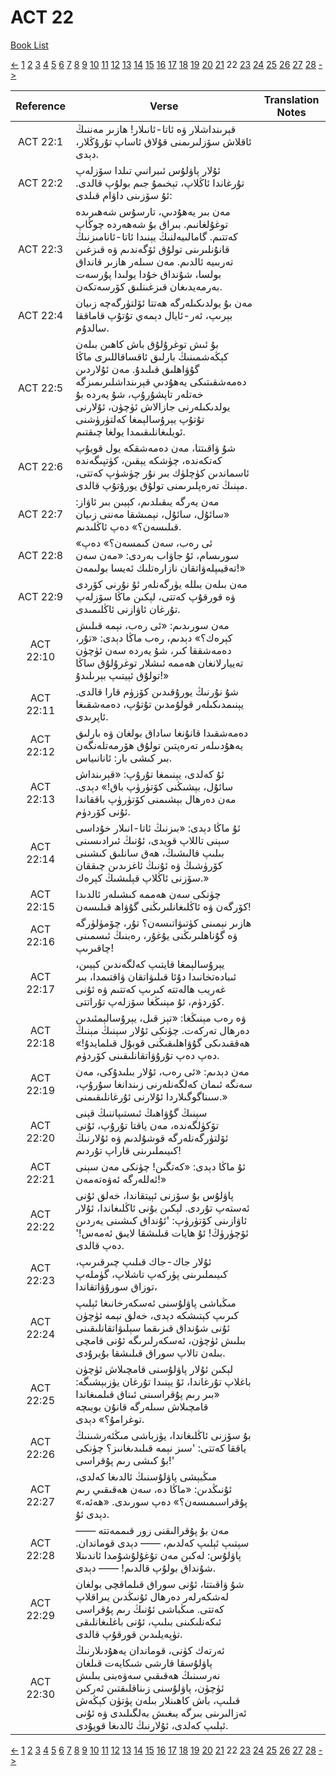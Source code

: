 # ACT 22
[Book List](../README.md)

[<-](./chapter_21.md) [1](./chapter_1.md) [2](./chapter_2.md) [3](./chapter_3.md) [4](./chapter_4.md) [5](./chapter_5.md) [6](./chapter_6.md) [7](./chapter_7.md) [8](./chapter_8.md) [9](./chapter_9.md) [10](./chapter_10.md) [11](./chapter_11.md) [12](./chapter_12.md) [13](./chapter_13.md) [14](./chapter_14.md) [15](./chapter_15.md) [16](./chapter_16.md) [17](./chapter_17.md) [18](./chapter_18.md) [19](./chapter_19.md) [20](./chapter_20.md) [21](./chapter_21.md) 22 [23](./chapter_23.md) [24](./chapter_24.md) [25](./chapter_25.md) [26](./chapter_26.md) [27](./chapter_27.md) [28](./chapter_28.md) [->](./chapter_23.md)

| Reference | Verse | Translation Notes |
|:---------:|-------|-------------------|
|ACT 22:1|قېرىنداشلار ۋە ئاتا-ئانىلار! ھازىر مەننىڭ ئاقلاش سۆزلىرىمنى قۇلاق ئاساپ تۇرۇڭلار، دېدى.||
|ACT 22:2|ئۇلار پاۋلۇس ئىبرانىي تىلدا سۆزلەپ تۇرغاندا ئاڭلاپ، تېخىمۇ جىم بولۇپ قالدى. ئۇ سۆزىنى داۋام قىلدى:||
|ACT 22:3|مەن بىر يەھۇدىي، تارسۇس شەھىرىدە توغۇلغانىم. بىراق بۇ شەھەردە چوڭاپ كەتتىم. گامالىيەلنىڭ يېنىدا ئاتا-ئانامىزنىڭ قانۇنلىرىنى تولۇق ئۆگەندىم ۋە قىزغىن تەربىيە ئالدىم. مەن سىلەر ھازىر قانداق بولسا، شۇنداق خۇدا يولىدا پۇرسەت بەرمەيدىغان قىزغىنلىق كۆرسەتكەن.||
|ACT 22:4|مەن بۇ يولدىكىلەرگە ھەتتا ئۆلتۈرگەچە زىيان بېرىپ، ئەر-ئايال دېمەي تۇتۇپ قاماققا سالدۇم.||
|ACT 22:5|بۇ ئىش توغرۇلۇق باش كاھىن بىلەن كېڭەشمىنىڭ بارلىق ئاقساقاللىرى ماڭا گۇۋاھلىق قىلىدۇ. مەن ئۇلاردىن دەمەشقىتىكى يەھۇدىي قېرىنداشلىرىمىزگە خەتلەر تاپشۇرۇپ، شۇ يەردە بۇ يولدىكىلەرنى جازالاش ئۈچۈن، ئۇلارنى تۇتۇپ يېرۇسالېمغا كەلتۈرۈشنى ئويلىغانلىقىمدا يولغا چىقتىم.||
|ACT 22:6|شۇ ۋاقىتتا، مەن دەمەشقكە يول قويۇپ كەتكەندە، چۈشكە يېقىن، كۈتپىگەندە ئاسماندىن كۈچلۈك بىر نۇر چۈشۈپ كەتتى، مېنىڭ تەرەپلىرىمنى تولۇق يورۇتۇپ قالدى.||
|ACT 22:7|مەن يەرگە يىقىلدىم، كېيىن بىر ئاۋاز: «سائۇل، سائۇل، نېمىشقا مەننى زىيان قىلىسەن؟» دەپ ئاڭلىدىم.||
|ACT 22:8|«ئى رەب، سەن كىمسەن؟» دەپ سورىسام، ئۇ جاۋاب بەردى: «مەن سەن تەقيىپلەۋاتقان نازارەتلىك ئەيسا بولىمەن!»||
|ACT 22:9|مەن بىلەن بىللە يۈرگەنلەر ئۇ نۇرنى كۆردى ۋە قورقۇپ كەتتى، لېكىن ماڭا سۆزلەپ تۇرغان ئاۋازنى ئاڭلىمىدى.||
|ACT 22:10|مەن سورىدىم: «ئى رەب، نېمە قىلىش كېرەك؟» دېدىم، رەب ماڭا دېدى: «تۇر، دەمەشققا كىر، شۇ يەردە سەن ئۈچۈن تەييارلانغان ھەممە ئىشلار توغرۇلۇق ساڭا تولۇق ئېيتىپ بېرىلىدۇ!»||
|ACT 22:11|شۇ نۇرنىڭ يورۇقىدىن كۆزۈم قارا قالدى. يېنىمدىكىلەر قولۇمدىن تۇتۇپ، دەمەشقىغا ئاپرىدى.||
|ACT 22:12|دەمەشقىدا قانۇنغا ساداق بولغان ۋە بارلىق يەھۇدىىلەر تەرەپتىن تولۇق ھۆرمەتلەنگەن بىر كىشى بار: ئانانىياس.||
|ACT 22:13|ئۇ كەلدى، يېنىمغا تۇرۇپ: «قېرىنداش سائۇل، بېشىڭنى كۆتۈرۈپ باق!» دېدى. مەن دەرھال بېشىمنى كۆتۈرۈپ باققاندا ئۇنى كۆردۈم.||
|ACT 22:14|ئۇ ماڭا دېدى: «بىزنىڭ ئاتا-انىلار خۇداسى سېنى تاللاپ قويدى، ئۇنىڭ ئىرادىسىنى بىلىپ قالىشىڭ، ھەق سانلىق كىشىنى كۆرۈشىڭ ۋە ئۇنىڭ ئاغزىدىن چىققان سۆزنى ئاڭلاپ قېلىشىڭ كېرەك.»||
|ACT 22:15|چۈنكى سەن ھەممە كىشىلەر ئالدىدا كۆرگەن ۋە ئاڭلىغانلىرىڭنى گۇۋاھ قىلىسەن!||
|ACT 22:16|ھازىر نېمىنى كۈتىۋاتىسەن؟ تۇر، چۆمۈلۈرگە ۋە گۇناھلىرىڭنى يۇغۇر، رەبنىڭ ئىسمىنى چاقىرىپ!||
|ACT 22:17|يېرۇسالېمغا قايتىپ كەلگەندىن كېيىن، ئىبادەتخانىدا دۇئا قىلىۋاتقان ۋاقتىمدا، بىر غەريب ھالەتتە كىرىپ كەتتىم ۋە ئۇنى كۆردۈم، ئۇ مېنىڭغا سۆزلەپ تۇراتتى.||
|ACT 22:18|ۋە رەب مېنىڭغا: «تېز قىل، يېرۇسالېمئىدىن دەرھال تەركەت. چۈنكى ئۇلار سېنىڭ مېنىڭ ھەققىدىكى گۇۋاھلىقىڭنى قوبۇل قىلمايدۇ!» دەپ دەپ تۇرۇۋاتقانلىقىنى كۆردۈم.||
|ACT 22:19|مەن دېدىم: «ئى رەب، ئۇلار بىلىدۇكى، مەن سەنگە ئىمان كەلگەنلەرنى زىندانغا سۇرۇپ، سىناگوگىلاردا ئۇلارنى ئۇرغانلىقىمنى.»||
|ACT 22:20|سېنىڭ گۇۋاھىڭ ئىستىپاننىڭ قېنى تۆكۈلگەندە، مەن ياقتا تۇرۇپ، ئۇنى ئۆلتۈرگەنلەرگە قوشۇلدىم ۋە ئۇلارنىڭ كىيىملىرىنى قاراپ تۇردىم!||
|ACT 22:21|ئۇ ماڭا دېدى: «كەتگىن! چۈنكى مەن سېنى ئەللەرگە ئەۋەتەمەن!»||
|ACT 22:22|پاۋلۇس بۇ سۆزنى ئېيتقاندا، خەلق ئۇنى ئەستەپ تۇردى. لېكىن بۇنى ئاڭلىغاندا، ئۇلار ئاۋازىنى كۆتۈرۈپ: 'ئۇنداق كىشىنى يەردىن ئۆچۈرۈڭ! ئۇ ھايات قىلىشقا لايىق ئەمەس!' دەپ قالدى.||
|ACT 22:23|ئۇلار جاك-جاك قىلىپ چىرقىرىپ، كىيىملىرىنى پۈركەپ تاشلاپ، گۈملەپ توزاق سورۇۋاتقاندا،||
|ACT 22:24|مىڭباشى پاۋلۇسنى ئەسكەرخانىغا ئېلىپ كىرىپ كېتىشكە دېدى، خەلق نېمە ئۈچۈن ئۇنى شۇنداق قىزىقما سېلىۋاتقانلىقىنى بىلىش ئۈچۈن، ئەسكەرلىرىگە ئۇنى قامچى بىلەن تالاپ سوراق قىلىشقا بۇيرۇدى.||
|ACT 22:25|لېكىن ئۇلار پاۋلۇسنى قامچىلاش ئۈچۈن باغلاپ تۇرغاندا، ئۇ يېنىدا تۇرغان يۈزبېشىگە: «بىر رىم پۇقراسىنى ئىناق قىلمىغاندا قامچىلاش سىلەرگە قانۇن بويىچە توغرامۇ؟» دېدى.||
|ACT 22:26|بۇ سۆزنى ئاڭلىغاندا، يۈزباشى مىڭئەرشىنىڭ ياققا كەتتى: 'سىز نېمە قىلىدىغانىز؟ چۈنكى بۇ كىشى رىم پۇقراسى!'||
|ACT 22:27|مىڭبېشى پاۋلۇسنىڭ ئالدىغا كەلدى، ئۇنىڭدىن: «ماڭا دە، سەن ھەقىقىي رىم پۇقراسىمىسەن؟» دەپ سورىدى. «ھەئە،» دېدى ئۇ.||
|ACT 22:28|—— مەن بۇ پۇقرالىقنى زور قىممەتتە سېتىپ ئېلىپ كەلدىم، —— دېدى قوماندان. پاۋلۇس: لەكىن مەن تۇغۇلۇشۇمدا ئاندىنلا شۇنداق بولۇپ قالدىم! —— دېدى.||
|ACT 22:29|شۇ ۋاقىتتا، ئۇنى سوراق قىلماقچى بولغان لەشكەرلەر دەرھال ئۇنىڭدىن يىراقلاپ كەتتى. مىڭباشى ئۇنىڭ رىم پۇقراسى ئىكەنلىكىنى بىلىپ، ئۇنى باغلىغانلىقى تۈپەيلىدىن قورقۇپ قالدى.||
|ACT 22:30|ئەرتەك كۈنى، قوماندان يەھۇدىلارنىڭ پاۋلۇسقا قارشى شىكايەت قىلغان نەرسىنىڭ ھەقىقىي سەۋەبنى بىلىش ئۈچۈن، پاۋلۇسنى زىناقلىقتىن ئەركىن قىلىپ، باش كاھىنلار بىلەن پۈتۈن كېڭەش ئەزالىرىنى بىرگە يىغىش بەلگىلىدى ۋە ئۇنى ئېلىپ كەلدى، ئۇلارنىڭ ئالدىغا قويۇدى.||


[<-](./chapter_21.md) [1](./chapter_1.md) [2](./chapter_2.md) [3](./chapter_3.md) [4](./chapter_4.md) [5](./chapter_5.md) [6](./chapter_6.md) [7](./chapter_7.md) [8](./chapter_8.md) [9](./chapter_9.md) [10](./chapter_10.md) [11](./chapter_11.md) [12](./chapter_12.md) [13](./chapter_13.md) [14](./chapter_14.md) [15](./chapter_15.md) [16](./chapter_16.md) [17](./chapter_17.md) [18](./chapter_18.md) [19](./chapter_19.md) [20](./chapter_20.md) [21](./chapter_21.md) 22 [23](./chapter_23.md) [24](./chapter_24.md) [25](./chapter_25.md) [26](./chapter_26.md) [27](./chapter_27.md) [28](./chapter_28.md) [->](./chapter_23.md)